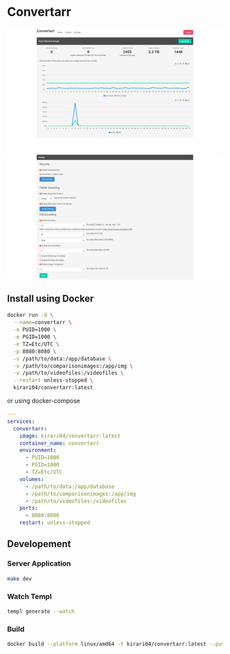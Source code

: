 # Convertarr

![Dashboard](img/image.png)
![Settings](img/image2.png)

## Install using Docker

```bash
docker run -d \
  --name=convertarr \
  -e PUID=1000 \
  -e PGID=1000 \
  -e TZ=Etc/UTC \
  -p 8080:8080 \
  -v /path/to/data:/app/database \
  -v /path/to/comparisonimages:/app/img \
  -v /path/to/videofiles:/videofiles \
  --restart unless-stopped \
  kirari04/convertarr:latest
```

or using docker-compose

```yaml
---
services:
  convertarr:
    image: kirari04/convertarr:latest
    container_name: convertarr
    environment:
      - PUID=1000
      - PGID=1000
      - TZ=Etc/UTC
    volumes:
      - /path/to/data:/app/database
      - /path/to/comparisonimages:/app/img
      - /path/to/videofiles:/videofiles
    ports:
      - 8080:8080
    restart: unless-stopped
```

## Developement

### Server Application

```bash
make dev
```

### Watch Templ

```bash
templ generate --watch
```
### Build

```bash
docker build --platform linux/amd64 -t kirari04/convertarr:latest --push .
```
